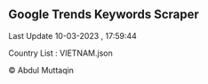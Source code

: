 

## Google Trends Keywords Scraper 
 
Last Update 10-03-2023 , 17:59:44

Country List :
VIETNAM.json



© Abdul Muttaqin 
